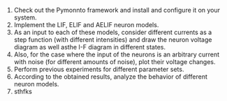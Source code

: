 1. Check out the Pymonnto framework and install and configure it on your system.
2. Implement the LIF, ELIF and AELIF neuron models.
3. As an input to each of these models, consider different currents as a step function (with different intensities) and draw the neuron voltage diagram as well asthe I-F diagram in different states.
4. Also, for the case where the input of the neurons is an arbitrary current with noise (for different amounts of noise), plot their voltage changes.
5. Perform previous experiments for different parameter sets.
6. According to the obtained results, analyze the behavior of different neuron models.
7. sthfks

